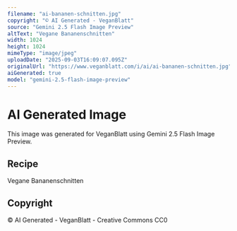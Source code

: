 ```yaml
---
filename: "ai-bananen-schnitten.jpg"
copyright: "© AI Generated - VeganBlatt"
source: "Gemini 2.5 Flash Image Preview"
altText: "Vegane Bananenschnitten"
width: 1024
height: 1024
mimeType: "image/jpeg"
uploadDate: "2025-09-03T16:09:07.095Z"
originalUrl: "https://www.veganblatt.com/i/ai/ai-bananen-schnitten.jpg"
aiGenerated: true
model: "gemini-2.5-flash-image-preview"
---
```


# AI Generated Image

This image was generated for VeganBlatt using Gemini 2.5 Flash Image Preview.

## Recipe
Vegane Bananenschnitten

## Copyright
© AI Generated - VeganBlatt - Creative Commons CC0
